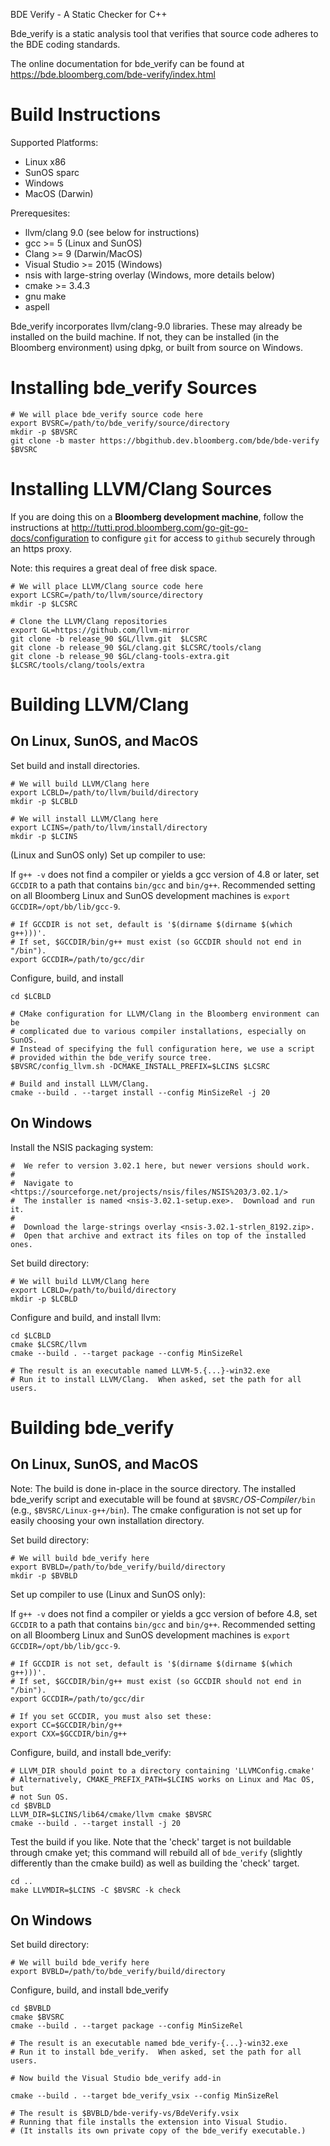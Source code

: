 BDE Verify - A Static Checker for C++

Bde_verify is a static analysis tool that verifies that source code adheres
to the BDE coding standards.

The online documentation for bde_verify can be found at
<https://bde.bloomberg.com/bde-verify/index.html>

Build Instructions
==================

Supported Platforms:
- Linux x86
- SunOS sparc
- Windows
- MacOS (Darwin)

Prerequesites: 
- llvm/clang 9.0 (see below for instructions)
- gcc >= 5 (Linux and SunOS)
- Clang >= 9 (Darwin/MacOS)
- Visual Studio >= 2015 (Windows)
- nsis with large-string overlay (Windows, more details below)
- cmake >= 3.4.3
- gnu make
- aspell

Bde_verify incorporates llvm/clang-9.0 libraries.  These may already be
installed on the build machine.  If not, they can be installed (in the
Bloomberg environment) using dpkg, or built from source on Windows.

Installing bde_verify Sources
=============================

    # We will place bde_verify source code here
    export BVSRC=/path/to/bde_verify/source/directory
    mkdir -p $BVSRC
    git clone -b master https://bbgithub.dev.bloomberg.com/bde/bde-verify $BVSRC

Installing LLVM/Clang Sources
=============================

If you are doing this on a **Bloomberg development machine**, follow the
instructions at
<http://tutti.prod.bloomberg.com/go-git-go-docs/configuration> to
configure `git` for access to `github` securely through an https proxy.

Note: this requires a great deal of free disk space.

    # We will place LLVM/Clang source code here
    export LCSRC=/path/to/llvm/source/directory
    mkdir -p $LCSRC

    # Clone the LLVM/Clang repositories
    export GL=https://github.com/llvm-mirror
    git clone -b release_90 $GL/llvm.git  $LCSRC
    git clone -b release_90 $GL/clang.git $LCSRC/tools/clang
    git clone -b release_90 $GL/clang-tools-extra.git $LCSRC/tools/clang/tools/extra

Building LLVM/Clang
===================

On Linux, SunOS, and MacOS
--------------------------

Set build and install directories.

    # We will build LLVM/Clang here
    export LCBLD=/path/to/llvm/build/directory
    mkdir -p $LCBLD

    # We will install LLVM/Clang here
    export LCINS=/path/to/llvm/install/directory
    mkdir -p $LCINS

(Linux and SunOS only) Set up compiler to use:

If `g++ -v` does not find a compiler or yields a gcc version of 4.8 or later,
set `GCCDIR` to a path that contains `bin/gcc` and `bin/g++`. Recommended
setting on all Bloomberg Linux and SunOS development machines is
`export GCCDIR=/opt/bb/lib/gcc-9`.

    # If GCCDIR is not set, default is '$(dirname $(dirname $(which g++)))'.
    # If set, $GCCDIR/bin/g++ must exist (so GCCDIR should not end in "/bin").
    export GCCDIR=/path/to/gcc/dir

Configure, build, and install

    cd $LCBLD

    # CMake configuration for LLVM/Clang in the Bloomberg environment can be
    # complicated due to various compiler installations, especially on SunOS.
    # Instead of specifying the full configuration here, we use a script
    # provided within the bde_verify source tree.
    $BVSRC/config_llvm.sh -DCMAKE_INSTALL_PREFIX=$LCINS $LCSRC

    # Build and install LLVM/Clang.
    cmake --build . --target install --config MinSizeRel -j 20

On Windows
----------

Install the NSIS packaging system:

    #  We refer to version 3.02.1 here, but newer versions should work.
    #
    #  Navigate to <https://sourceforge.net/projects/nsis/files/NSIS%203/3.02.1/>
    #  The installer is named <nsis-3.02.1-setup.exe>.  Download and run it.
    #
    #  Download the large-strings overlay <nsis-3.02.1-strlen_8192.zip>.
    #  Open that archive and extract its files on top of the installed ones.

Set build directory:

    # We will build LLVM/Clang here
    export LCBLD=/path/to/build/directory
    mkdir -p $LCBLD

Configure and build, and install llvm:

    cd $LCBLD
    cmake $LCSRC/llvm
    cmake --build . --target package --config MinSizeRel

    # The result is an executable named LLVM-5.{...}-win32.exe
    # Run it to install LLVM/Clang.  When asked, set the path for all users.

Building bde_verify 
===================

On Linux, SunOS, and MacOS
--------------------------

Note: The build is done in-place in the source directory. The installed
bde_verify script and executable will be found at
`$BVSRC/`*OS-Compiler*`/bin` (e.g., `$BVSRC/Linux-g++/bin`). The cmake
configuration is not set up for easily choosing your own installation
directory.

Set build directory:

    # We will build bde_verify here
    export BVBLD=/path/to/bde_verify/build/directory
    mkdir -p $BVBLD

Set up compiler to use (Linux and SunOS only):

If `g++ -v` does not find a compiler or yields a gcc version of before 4.8,
set `GCCDIR` to a path that contains `bin/gcc` and `bin/g++`. Recommended
setting on all Bloomberg Linux and SunOS development machines is
`export GCCDIR=/opt/bb/lib/gcc-9`.

    # If GCCDIR is not set, default is '$(dirname $(dirname $(which g++)))'.
    # If set, $GCCDIR/bin/g++ must exist (so GCCDIR should not end in "/bin").
    export GCCDIR=/path/to/gcc/dir

    # If you set GCCDIR, you must also set these:
    export CC=$GCCDIR/bin/g++
    export CXX=$GCCDIR/bin/g++

Configure, build, and install bde_verify:

    # LLVM_DIR should point to a directory containing 'LLVMConfig.cmake'
    # Alternatively, CMAKE_PREFIX_PATH=$LCINS works on Linux and Mac OS, but
    # not Sun OS.
    cd $BVBLD
    LLVM_DIR=$LCINS/lib64/cmake/llvm cmake $BVSRC
    cmake --build . --target install -j 20

Test the build if you like.  Note that the 'check' target is not buildable
through cmake yet; this command will rebuild all of `bde_verify` (slightly
differently than the cmake build) as well as building the 'check' target.

    cd ..
    make LLVMDIR=$LCINS -C $BVSRC -k check
   
On Windows
----------

Set build directory:

    # We will build bde_verify here
    export BVBLD=/path/to/bde_verify/build/directory

Configure, build, and install bde_verify

    cd $BVBLD
    cmake $BVSRC
    cmake --build . --target package --config MinSizeRel

    # The result is an executable named bde_verify-{...}-win32.exe
    # Run it to install bde_verify.  When asked, set the path for all users.

    # Now build the Visual Studio bde_verify add-in

    cmake --build . --target bde_verify_vsix --config MinSizeRel
   
    # The result is $BVBLD/bde-verify-vs/BdeVerify.vsix
    # Running that file installs the extension into Visual Studio.
    # (It installs its own private copy of the bde_verify executable.)
